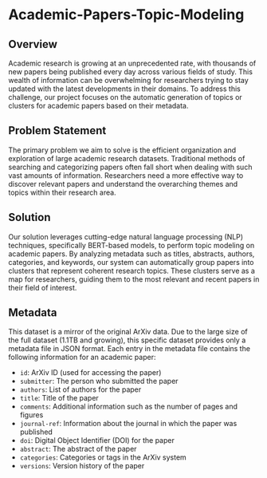 # Academic-Papers-Topic-Modeling

## Overview
Academic research is growing at an unprecedented rate, with thousands of new papers being published every day across various fields of study. This wealth of information can be overwhelming for researchers trying to stay updated with the latest developments in their domains. To address this challenge, our project focuses on the automatic generation of topics or clusters for academic papers based on their metadata.

## Problem Statement
The primary problem we aim to solve is the efficient organization and exploration of large academic research datasets. Traditional methods of searching and categorizing papers often fall short when dealing with such vast amounts of information. Researchers need a more effective way to discover relevant papers and understand the overarching themes and topics within their research area.

## Solution
Our solution leverages cutting-edge natural language processing (NLP) techniques, specifically BERT-based models, to perform topic modeling on academic papers. By analyzing metadata such as titles, abstracts, authors, categories, and keywords, our system can automatically group papers into clusters that represent coherent research topics. These clusters serve as a map for researchers, guiding them to the most relevant and recent papers in their field of interest.

## Metadata

This dataset is a mirror of the original ArXiv data. Due to the large size of the full dataset (1.1TB and growing), this specific dataset provides only a metadata file in JSON format. Each entry in the metadata file contains the following information for an academic paper:

- `id`: ArXiv ID (used for accessing the paper)
- `submitter`: The person who submitted the paper
- `authors`: List of authors for the paper
- `title`: Title of the paper
- `comments`: Additional information such as the number of pages and figures
- `journal-ref`: Information about the journal in which the paper was published
- `doi`: Digital Object Identifier (DOI) for the paper
- `abstract`: The abstract of the paper
- `categories`: Categories or tags in the ArXiv system
- `versions`: Version history of the paper
